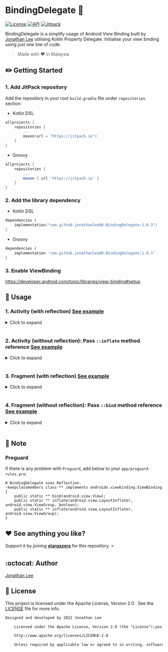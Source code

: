 # BindingDelegate :pushpin:

<p>
  <a href="https://opensource.org/licenses/Apache-2.0"><img alt="License" src="https://img.shields.io/badge/License-Apache%202.0-blue.svg"/></a>
  <a href="https://android-arsenal.com/api?level=21"><img alt="API" src="https://img.shields.io/badge/API-21%2B-brightgreen.svg?style=flat"/></a>
  <a href="https://jitpack.io/#jonathanlee06/BindingDelegate"><img alt="Jitpack" src="https://jitpack.io/v/jonathanlee06/BindingDelegate.svg"/></a>
</p>

BindingDelegate is a simplify usage of Android View Binding built
by [Jonathan Lee](https://github.com/jonathanlee06)
utilising Kotlin Property Delegate. Initialise your view binding using just one line of code.

> Made with :heart: in Malaysia

## :pencil2: Getting Started

### 1. Add JitPack repository

Add the repository in your root `build.gradle` file under `repositories` section:

- Kotlin DSL

```kotlin
allprojects {
    repositories {
        ...
        maven(url = "https://jitpack.io")
    }
}
```

- Groovy

```gradle
allprojects {
    repositories {
        ...
        maven { url 'https://jitpack.io' }
    }
}
```

### 2. Add the library dependency

- Kotlin DSL

```kotlin
dependencies {
    implementation("com.github.jonathanlee06:BindingDelegate:1.0.3")
}
```

- Groovy

```gradle
dependencies {
    implementation 'com.github.jonathanlee06:BindingDelegate:1.0.3'
}
```

### 3. Enable ViewBinding

https://developer.android.com/topic/libraries/view-binding#setup

## :mag_right: Usage

### 1. Activity (with reflection) [See example](https://github.com/jonathanlee06/BindingDelegate/blob/master/app/src/main/java/com/jonathanlee/bindingdelegate/demo/MainActivity.kt)

<details>
    <summary>Click to expand</summary>

```kotlin
class MainActivity : AppCompatActivity() {
    private val binding: ActivityMainBinding by viewBinding()

    override fun onCreate(savedInstanceState: Bundle?) {
        super.onCreate(savedInstanceState)
        binding.button.setOnClickListener {
            val intent = Intent(this, FragmentActivity::class.java).also {
                it.addFlags(Intent.FLAG_ACTIVITY_CLEAR_TOP)
            }
            startActivity(intent)
        }
    }
}
```

</details>
<br>

### 2. Activity (without reflection): Pass `::inflate` method reference [See example](https://github.com/jonathanlee06/BindingDelegate/blob/master/app/src/main/java/com/jonathanlee/bindingdelegate/demo/second/FragmentActivity.kt)

<details>
    <summary>Click to expand</summary>

```kotlin
class FragmentActivity : AppCompatActivity() {
    private val binding by viewBinding(ActivityFragmentBinding::inflate)

    override fun onCreate(savedInstanceState: Bundle?) {
        super.onCreate(savedInstanceState)
        setSupportActionBar(binding.toolbar)
    }
}
```

</details>
<br>

### 3. Fragment (with reflection) [See example](https://github.com/jonathanlee06/BindingDelegate/blob/master/app/src/main/java/com/jonathanlee/bindingdelegate/demo/second/FirstFragment.kt)

<details>
    <summary>Click to expand</summary>

```kotlin
class FirstFragment : Fragment() {

    private val binding: FragmentFirstBinding by viewBinding()

    override fun onCreateView(
        inflater: LayoutInflater,
        container: ViewGroup?,
        savedInstanceState: Bundle?
    ): View = inflater.inflate(R.layout.fragment_first, container, false)

    override fun onViewCreated(view: View, savedInstanceState: Bundle?) {
        super.onViewCreated(view, savedInstanceState)

        binding.buttonFirst.setOnClickListener {
            findNavController().navigate(R.id.action_FirstFragment_to_SecondFragment)
        }
    }
}
```

</details>

<br>

### 4. Fragment (without reflection): Pass `::bind` method reference [See example](https://github.com/jonathanlee06/BindingDelegate/blob/master/app/src/main/java/com/jonathanlee/bindingdelegate/demo/second/SecondFragment.kt)

<details>
    <summary>Click to expand</summary>

```kotlin
class SecondFragment : Fragment(R.layout.fragment_second) {

    private val binding by viewBinding(FragmentSecondBinding::bind)

    override fun onViewCreated(view: View, savedInstanceState: Bundle?) {
        super.onViewCreated(view, savedInstanceState)

        binding.buttonSecond.setOnClickListener {
            findNavController().navigate(R.id.action_SecondFragment_to_FirstFragment)
        }
    }
}
```

</details>
<br>

## :notebook: Note

### Proguard

If there is any problem with `Proguard`, add below to your `app/proguard-rules.pro`:

```
# BindingDelegate uses Reflection.
-keepclassmembers class ** implements androidx.viewbinding.ViewBinding {
    public static ** bind(android.view.View);
    public static ** inflate(android.view.LayoutInflater, android.view.ViewGroup, boolean);
    public static ** inflate(android.view.LayoutInflater, android.view.ViewGroup);
}
```

## :heart: See anything you like?

Support it by joining __[stargazers](https://github.com/jonathanlee06/BindingDelegate/stargazers)__
for this repository. :star:

## :octocat: Author

[Jonathan Lee](https://github.com/jonathanlee06)

## :bookmark_tabs: License

This project is licensed under the Apache License, Version 2.0 . See
the [LICENSE](https://github.com/jonathanlee06/BindingDelegate/blob/master/LICENSE) file for more
info.

```xml
Designed and developed by 2022 Jonathan Lee

    Licensed under the Apache License, Version 2.0 (the "License");you may not use this file except in compliance with the License.You may obtain a copy of the License at

    http://www.apache.org/licenses/LICENSE-2.0

    Unless required by applicable law or agreed to in writing, softwaredistributed under the License is distributed on an "AS IS" BASIS,WITHOUT WARRANTIES OR CONDITIONS OF ANY KIND, either express or implied.See the License for the specific language governing permissions andlimitations under the License.
```

